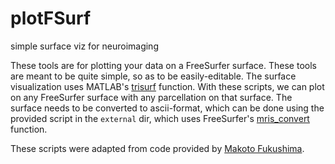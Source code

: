 # plotFSurf
simple surface viz for neuroimaging

These tools are for plotting your data on a FreeSurfer surface. These tools are meant to be quite simple, so as to be easily-editable. The surface visualization uses MATLAB's [trisurf](https://www.mathworks.com/help/matlab/ref/trisurf.html) function. With these scripts, we can plot on any FreeSurfer surface with any parcellation on that surface. The surface needs to be converted to ascii-format, which can be done using the provided script in the ``external`` dir, which uses FreeSurfer's [mris_convert](https://surfer.nmr.mgh.harvard.edu/fswiki/mris_convert) function. 

These scripts were adapted from code provided by [Makoto Fukushima](https://sites.google.com/site/mfukushimaweb/home). 
